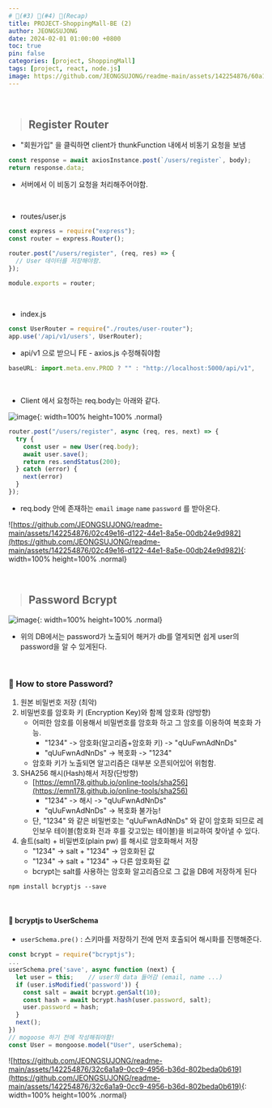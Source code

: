 ```yaml
---
# 🧷(#3) 📌(#4) 👀(Recap)
title: PROJECT-ShoppingMall-BE (2)
author: JEONGSUJONG
date: 2024-02-01 01:00:00 +0800
toc: true
pin: false
categories: [project, ShoppingMall]
tags: [project, react, node.js]
image: https://github.com/JEONGSUJONG/readme-main/assets/142254876/60a1ef16-879c-4678-b610-29b7e6bd05ba
---
```


<br>

> ## Register Router

- "회원가입" 을 클릭하면 client가 thunkFunction 내에서 비동기 요청을 보냄

```javascript
const response = await axiosInstance.post(`/users/register`, body);
return response.data;
```

- 서버에서 이 비동기 요청을 처리해주어야함.

<br>

- routes/user.js

```javascript
const express = require("express");
const router = express.Router();

router.post("/users/register", (req, res) => {
  // User 데이터를 저장해야함.
});

module.exports = router;
```

<br>

- index.js

```javascript
const UserRouter = require("./routes/user-router");
app.use('/api/v1/users', UserRouter);
```

- api/v1 으로 받으니 FE - axios.js 수정해줘야함

```javascript
baseURL: import.meta.env.PROD ? "" : "http://localhost:5000/api/v1",
```

<br>

- Client 에서 요청하는 req.body는 아래와 같다.

![image](https://github.com/JEONGSUJONG/readme-main/assets/142254876/b67d156b-2550-4107-9ec1-9f15fa795dd4){: width=100% height=100% .normal}

```javascript
router.post("/users/register", async (req, res, next) => {
  try {
    const user = new User(req.body);
    await user.save();
    return res.sendStatus(200);
  } catch (error) {
    next(error)
  }
});
```

- req.body 안에 존재하는 `email` `image` `name` `password` 를 받아온다.

![https://github.com/JEONGSUJONG/readme-main/assets/142254876/02c49e16-d122-44e1-8a5e-00db24e9d982](https://github.com/JEONGSUJONG/readme-main/assets/142254876/02c49e16-d122-44e1-8a5e-00db24e9d982){: width=100% height=100% .normal}

<br>

> ## Password Bcrypt

![image](https://github.com/JEONGSUJONG/readme-main/assets/142254876/b09b9e6d-78b0-486e-a762-8e2150ad29de){: width=100% height=100% .normal}

- 위의 DB에서는 password가 노출되어 해커가 db를 열게되면 쉽게 user의 password을 알 수 있게된다.

<br>

### 🧷 How to store Password?

1. 원본 비밀번호 저장 (최악)
2. 비밀번호를 암호화 키 (Encryption Key)와 함께 암호화 (양방향)
    - 어떠한 암호를 이용해서 비밀번호를 암호화 하고 그 암호를 이용하여 복호화 가능.
        - "1234" -> 암호화(알고리즘+암호화 키) -> "qUuFwnAdNnDs"
        - "qUuFwnAdNnDs" -> 복호화 -> "1234"
    - 암호화 키가 노출되면 알고리즘은 대부분 오픈되어있어 위험함.
3. SHA256 해시(Hash)해서 저장(단방향)
    - [https://emn178.github.io/online-tools/sha256](https://emn178.github.io/online-tools/sha256)
        - "1234" -> 해시 -> "qUuFwnAdNnDs"
        - "qUuFwnAdNnDs" -> 복호화 불가능!
    - 단, "1234" 와 같은 비밀번호는 "qUuFwnAdNnDs" 와 같이 암호화 되므로 레인보우 테이블(함호화 전과 후를 갖고있는 테이블)을 비교하여 찾아낼 수 있다.
4. 솔트(salt) + 비밀번호(plain pw) 를 해시로 암호화해서 저장
    - "1234" -> salt + "1234" -> 암호화된 값
    - "1234" -> salt + "1234" -> 다른 암호화된 값
    - bcrypt는 salt를 사용하는 암호화 알고리즘으로 그 값을 DB에 저장하게 된다
    
```terminal
npm install bcryptjs --save
```

<br>

#### 📌 bcryptjs to UserSchema

- `userSchema.pre()` : 스키마를 저장하기 전에 먼저 호출되어 해시화를 진행해준다.

```javascript
const bcrypt = require("bcryptjs");
...
userSchema.pre('save', async function (next) {
  let user = this;    // user의 data 들어감 (email, name ...)
  if (user.isModified('password')) {
    const salt = await bcrypt.genSalt(10);
    const hash = await bcrypt.hash(user.password, salt);
    user.password = hash;
  }
  next();
})
// mogoose 하기 전에 작성해줘야함!
const User = mongoose.model("User", userSchema);
```

![https://github.com/JEONGSUJONG/readme-main/assets/142254876/32c6a1a9-0cc9-4956-b36d-802beda0b619](https://github.com/JEONGSUJONG/readme-main/assets/142254876/32c6a1a9-0cc9-4956-b36d-802beda0b619){: width=100% height=100% .normal}
